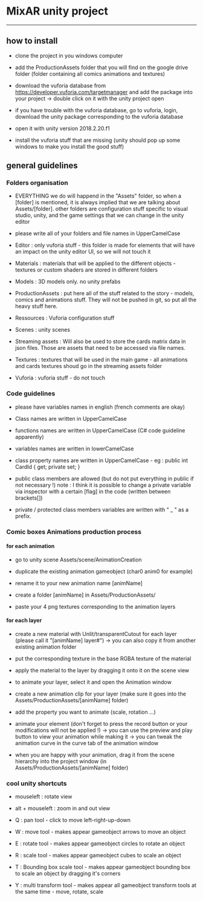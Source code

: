# MixAR unity project
--------------------------------------

## how to install

- clone the project in you windows computer

- add the ProductionAssets folder that you will find on the google drive folder (folder containing all comics animations and textures)

- download the vuforia database from https://developer.vuforia.com/targetmanager and add the package into your project 
	-> double click on it with the unity project open

- if you have trouble with the vuforia database, go to vuforia, login, download the unity package corresponding to the vuforia database

- open it with unity version 2018.2.20.f1

- install the vuforia stuff that are missing (unity should pop up some windows to make you install the good stuff)

## general guidelines

### Folders organisation
- EVERYTHING we do will happend in the "Assets" folder, so when a [folder] is mentioned, it is always implied that we are talking about Assets/[folder].
other folders are configuration stuff specific to visual studio, unity, and the game settings that we can change in the unity editor

- please write all of your folders and file names in UpperCamelCase

- Editor : only vuforia stuff - this folder is made for elements that will have an impact on the unity editor UI, so we will not touch it

- Materials : materials that will be applied to the different objects - textures or custom shaders are stored in different folders

- Models : 3D models only.  no unity prefabs

- ProductionAssets : put here all of the stuff related to the story - models, comics and animations stuff. They will not be pushed in git, so put all the heavy stuff here.

- Ressources : Vuforia configuration stuff

- Scenes : unity scenes

- Streaming assets : Will also be used to store the cards matrix data in json files. Those are assets that need to be accessed via file names.

- Textures : textures that will be used in the main game - all animations and cards textures shoud go in the streaming assets folder 

- Vuforia : vuforia stuff - do not touch


### Code guidelines
- please have variables names in english (french comments are okay)

- Class names are written in UpperCamelCase

- functions names are written in UpperCamelCase (C# code guideline apparently)

- variables names are written in lowerCamelCase

- class property names are written in UpperCamelCase - eg : public int CardId { get; private set; }

- public class members are allowed (but do not put everything in public if not necessary !)
note : I think it is possible to change a private variable via inspector with a certain [flag] in the code (written between brackets[])

- private / protected class members variables are written with " _ " as a prefix.

### Comic boxes Animations production process
#### for each animation
- go to unity scene Assets/scene/AnimationCreation

- duplicate the existing animation gameobject (char0 anim0 for example)

- rename it to your new animation name [animName]

- create a folder [animName] in Assets/ProductionAssets/

- paste your 4 png textures corresponding to the animation layers

#### for each layer
- create a new material with Unlit/transparentCutout for each layer (please call it "[animName] layer#")
	-> you can also copy it from another existing animation folder

- put the corresponding texture in the base RGBA texture of the material

- apply the material to the layer by dragging it onto it on the scene view

- to animate your layer, select it and open the Animation window

- create a new animation clip for your layer (make sure it goes into the Assets/ProductionAssets/[animName] folder)

- add the property you want to animate (scale, rotation ...)

- animate your element (don't forget to press the record button or your modifications will not be applied !)
	-> you can use the preview and play button to view your animation while making it
	-> you can tweak the animation curve in the curve tab of the animation window

- when you are happy with your animation, drag it from the scene hierarchy into the project window (in Assets/ProductionAssets/[animName] folder)

### cool unity shortcuts
- mouseleft : rotate view
- alt + mouseleft : zoom in and out view

- Q : pan tool - click to move left-right-up-down
- W : move tool - makes appear gameobject arrows to move an object
- E : rotate tool - makes appear gameobject circles to rotate an object
- R : scale tool - makes appear gameobject cubes to scale an object
- T : Bounding box scale tool - makes appear gameobject bounding box to scale an object by dragging it's corners
- Y : multi transform tool - makes appear all gameobject transform tools at the same time - move, rotate, scale

